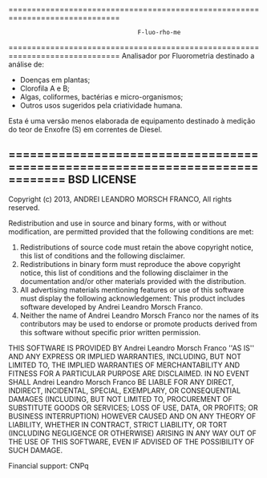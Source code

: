 ==============================================================================

                                        F-luo-rho-me

==============================================================================
Analisador por Fluorometria destinado a análise de:
* Doenças em plantas;
* Clorofila A e B;
* Algas, coliformes, bactérias e micro-organismos;
* Outros usos sugeridos pela criatividade humana.

Esta é uma versão menos elaborada de equipamento destinado à medição do teor
de Enxofre (S) em correntes de Diesel.

==============================================================================
BSD LICENSE
------------------------------------------------------------------------------

Copyright (c) 2013, ANDREI LEANDRO MORSCH FRANCO,
All rights reserved.

Redistribution and use in source and binary forms, with or without
modification, are permitted provided that the following conditions are met:

1. Redistributions of source code must retain the above copyright
   notice, this list of conditions and the following disclaimer.
2. Redistributions in binary form must reproduce the above copyright
   notice, this list of conditions and the following disclaimer in the
   documentation and/or other materials provided with the distribution.
3. All advertising materials mentioning features or use of this software
   must display the following acknowledgement:
   This product includes software developed by Andrei Leandro Morsch Franco.
4. Neither the name of Andrei Leandro Morsch Franco nor the
   names of its contributors may be used to endorse or promote products
   derived from this software without specific prior written permission.


THIS SOFTWARE IS PROVIDED BY Andrei Leandro Morsch Franco ''AS IS'' AND ANY
EXPRESS OR IMPLIED WARRANTIES, INCLUDING, BUT NOT LIMITED TO, THE IMPLIED
WARRANTIES OF MERCHANTABILITY AND FITNESS FOR A PARTICULAR PURPOSE ARE
DISCLAIMED. IN NO EVENT SHALL Andrei Leandro Morsch Franco BE LIABLE FOR ANY
DIRECT, INDIRECT, INCIDENTAL, SPECIAL, EXEMPLARY, OR CONSEQUENTIAL DAMAGES
(INCLUDING, BUT NOT LIMITED TO, PROCUREMENT OF SUBSTITUTE GOODS OR SERVICES;
LOSS OF USE, DATA, OR PROFITS; OR BUSINESS INTERRUPTION) HOWEVER CAUSED AND
ON ANY THEORY OF LIABILITY, WHETHER IN CONTRACT, STRICT LIABILITY, OR TORT
(INCLUDING NEGLIGENCE OR OTHERWISE) ARISING IN ANY WAY OUT OF THE USE OF THIS
SOFTWARE, EVEN IF ADVISED OF THE POSSIBILITY OF SUCH DAMAGE.

Financial support: CNPq


